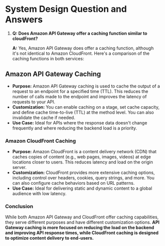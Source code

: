 # System Design Question and Answers

1. **Q: Does Amazon API Gateway offer a caching function similar to cloudFront?**

    **A:** Yes, Amazon API Gateway does offer a caching function, although it's not identical to Amazon CloudFront. Here's a comparison of the caching functions in both services:

## Amazon API Gateway Caching

- **Purpose:** Amazon API Gateway caching is used to cache the output of a request to an endpoint for a specified time (TTL). This reduces the number of calls made to the endpoint and improves the latency of requests to your API.
- **Customization:** You can enable caching on a stage, set cache capacity, and define cache time-to-live (TTL) at the method level. You can also invalidate the cache if needed.
- **Use Case:** Ideal for APIs where the response data doesn't change frequently and where reducing the backend load is a priority.

### Amazon CloudFront Caching

- **Purpose:** Amazon CloudFront is a content delivery network (CDN) that caches copies of content (e.g., web pages, images, videos) at edge locations closer to users. This reduces latency and load on the origin server.
- **Customization:** CloudFront provides more extensive caching options, including control over headers, cookies, query strings, and more. You can also configure cache behaviors based on URL patterns.
- **Use Case:** Ideal for delivering static and dynamic content to a global audience with low latency.

### Conclusion

While both Amazon API Gateway and CloudFront offer caching capabilities, they serve different purposes and have different customization options. **API Gateway caching is more focused on reducing the load on the backend and improving API response times, while CloudFront caching is designed to optimize content delivery to end-users.**
